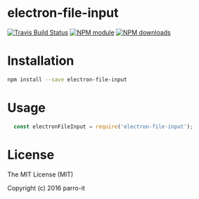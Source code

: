 # electron-file-input



[![Travis Build Status](https://img.shields.io/travis/parro-it/electron-file-input.svg)](http://travis-ci.org/parro-it/electron-file-input)
[![NPM module](https://img.shields.io/npm/v/electron-file-input.svg)](https://npmjs.org/package/electron-file-input)
[![NPM downloads](https://img.shields.io/npm/dt/electron-file-input.svg)](https://npmjs.org/package/electron-file-input)

# Installation

```bash
npm install --save electron-file-input
```

# Usage

```js
  const electronFileInput = require('electron-file-input');
```

# License

The MIT License (MIT)

Copyright (c) 2016 parro-it

